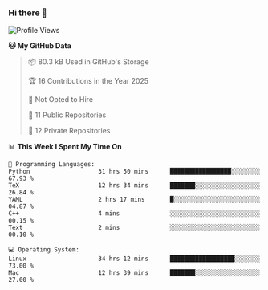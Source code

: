 ### Hi there 👋

<!--
**huayuan4396/huayuan4396** is a ✨ _special_ ✨ repository because its `README.md` (this file) appears on your GitHub profile.

Here are some ideas to get you started:

- 🔭 I’m currently working on ...
- 🌱 I’m currently learning ...
- 👯 I’m looking to collaborate on ...
- 🤔 I’m looking for help with ...
- 💬 Ask me about ...
- 📫 How to reach me: ...
- 😄 Pronouns: ...
- ⚡ Fun fact: ...
-->

<!--START_SECTION:waka-->
![Profile Views](http://img.shields.io/badge/Profile%20Views-1-blue)

**🐱 My GitHub Data** 

> 📦 80.3 kB Used in GitHub's Storage 
 > 
> 🏆 16 Contributions in the Year 2025
 > 
> 🚫 Not Opted to Hire
 > 
> 📜 11 Public Repositories 
 > 
> 🔑 12 Private Repositories 
 > 
📊 **This Week I Spent My Time On** 

```text
💬 Programming Languages: 
Python                   31 hrs 50 mins      █████████████████░░░░░░░░   67.93 % 
TeX                      12 hrs 34 mins      ███████░░░░░░░░░░░░░░░░░░   26.84 % 
YAML                     2 hrs 17 mins       █░░░░░░░░░░░░░░░░░░░░░░░░   04.87 % 
C++                      4 mins              ░░░░░░░░░░░░░░░░░░░░░░░░░   00.15 % 
Text                     2 mins              ░░░░░░░░░░░░░░░░░░░░░░░░░   00.10 % 

💻 Operating System: 
Linux                    34 hrs 12 mins      ██████████████████░░░░░░░   73.00 % 
Mac                      12 hrs 39 mins      ███████░░░░░░░░░░░░░░░░░░   27.00 % 
```


<!--END_SECTION:waka-->
